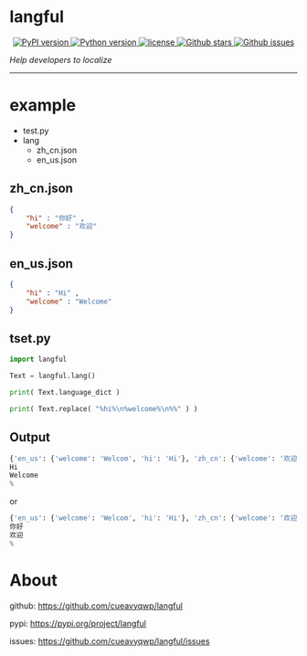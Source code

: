 # langful

<p align="center">
    <a href="https://pypi.org/project/langful">
        <img alt="PyPI version" src="https://img.shields.io/pypi/v/langful?color=blue">
    </a>
    <a href="https://www.python.org">
        <img alt="Python version" src="https://img.shields.io/badge/python-3.6+-blue">
    </a>
    <a href="https://opensource.org/license/mit/">
        <img alt="license" src="https://img.shields.io/badge/license-MIT-blue">
    </a>
    <a href="https://github.com/cueavyqwp/langful">
        <img alt="Github stars" src="https://img.shields.io/github/stars/cueavyqwp/langful?color=blue">
    </a>
    <a href="https://github.com/cueavyqwp/langful">
        <img alt="Github issues" src="https://img.shields.io/github/issues/cueavyqwp/langful?color=blue">
    </a>

</p>

*Help developers to localize*

---

# example

- test.py
- lang
    - zh_cn.json
    - en_us.json

## zh_cn.json

```json
{
    "hi" : "你好" ,
    "welcome" : "欢迎"
}
```

## en_us.json

```json
{
    "hi" : "Hi" ,
    "welcome" : "Welcome"
}
```

## tset.py

```python
import langful

Text = langful.lang()

print( Text.language_dict )

print( Text.replace( "%hi%\n%welcome%\n%%" ) )
```

## Output

```python
{'en_us': {'welcome': 'Welcom', 'hi': 'Hi'}, 'zh_cn': {'welcome': '欢迎', 'hi': '你好'}}
Hi
Welcome
%
```

or

```python
{'en_us': {'welcome': 'Welcom', 'hi': 'Hi'}, 'zh_cn': {'welcome': '欢迎', 'hi': '你好'}}
你好
欢迎
%
```

# About

github: https://github.com/cueavyqwp/langful

pypi: https://pypi.org/project/langful

issues: https://github.com/cueavyqwp/langful/issues